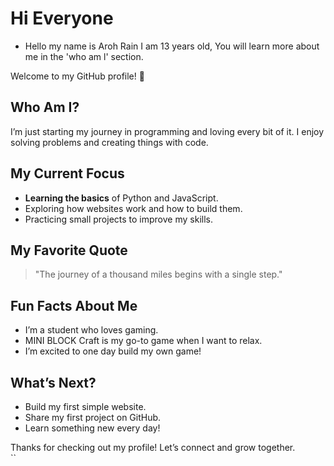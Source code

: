 # Hi Everyone 
- Hello my name is Aroh Rain I am 13 years old, You will learn more about me in the 'who am l' section.

Welcome to my GitHub profile! 🌟  

## Who Am I?  
I’m just starting my journey in programming and loving every bit of it. I enjoy solving problems and creating things with code.  

## My Current Focus  
- **Learning the basics** of Python and JavaScript.  
- Exploring how websites work and how to build them.  
- Practicing small projects to improve my skills.  

## My Favorite Quote  
> "The journey of a thousand miles begins with a single step."  

## Fun Facts About Me  
- I’m a student who loves gaming.  
- MINI BLOCK Craft is my go-to game when I want to relax.  
- I’m excited to one day build my own game!  

## What’s Next?  
- Build my first simple website.  
- Share my first project on GitHub.  
- Learn something new every day!  

Thanks for checking out my profile! Let’s connect and grow together.  
``
